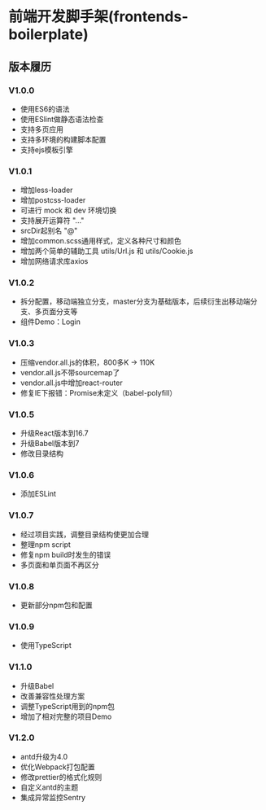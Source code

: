 # 前端开发脚手架(frontends-boilerplate)

## 版本履历

### V1.0.0

* 使用ES6的语法
* 使用ESlint做静态语法检查
* 支持多页应用
* 支持多环境的构建脚本配置
* 支持ejs模板引擎

### V1.0.1

* 增加less-loader
* 增加postcss-loader
* 可进行 mock 和 dev 环境切换
* 支持展开运算符 "..."
* srcDir起别名 "@"
* 增加common.scss通用样式，定义各种尺寸和颜色
* 增加两个简单的辅助工具 utils/Url.js 和 utils/Cookie.js
* 增加网络请求库axios

### V1.0.2

* 拆分配置，移动端独立分支，master分支为基础版本，后续衍生出移动端分支、多页面分支等
* 组件Demo：Login

### V1.0.3

* 压缩vendor.all.js的体积，800多K -> 110K
* vendor.all.js不带sourcemap了
* vendor.all.js中增加react-router
* 修复IE下报错：Promise未定义（babel-polyfill）

### V1.0.5

* 升级React版本到16.7
* 升级Babel版本到7
* 修改目录结构

### V1.0.6

* 添加ESLint

### V1.0.7

* 经过项目实践，调整目录结构使更加合理
* 整理npm script
* 修复npm build时发生的错误
* 多页面和单页面不再区分

### V1.0.8

* 更新部分npm包和配置

### V1.0.9

* 使用TypeScript

### V1.1.0

* 升级Babel
* 改善兼容性处理方案
* 调整TypeScript用到的npm包
* 增加了相对完整的项目Demo

### V1.2.0

* antd升级为4.0
* 优化Webpack打包配置
* 修改prettier的格式化规则
* 自定义antd的主题
* 集成异常监控Sentry

